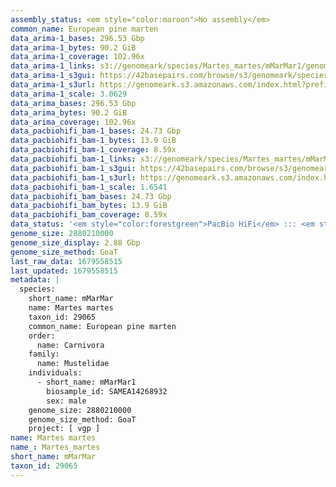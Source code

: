 ```yaml
---
assembly_status: <em style="color:maroon">No assembly</em>
common_name: European pine marten
data_arima-1_bases: 296.53 Gbp
data_arima-1_bytes: 90.2 GiB
data_arima-1_coverage: 102.96x
data_arima-1_links: s3://genomeark/species/Martes_martes/mMarMar1/genomic_data/arima/<br>
data_arima-1_s3gui: https://42basepairs.com/browse/s3/genomeark/species/Martes_martes/mMarMar1/genomic_data/arima/
data_arima-1_s3url: https://genomeark.s3.amazonaws.com/index.html?prefix=species/Martes_martes/mMarMar1/genomic_data/arima/
data_arima-1_scale: 3.0629
data_arima_bases: 296.53 Gbp
data_arima_bytes: 90.2 GiB
data_arima_coverage: 102.96x
data_pacbiohifi_bam-1_bases: 24.73 Gbp
data_pacbiohifi_bam-1_bytes: 13.9 GiB
data_pacbiohifi_bam-1_coverage: 8.59x
data_pacbiohifi_bam-1_links: s3://genomeark/species/Martes_martes/mMarMar1/genomic_data/pacbio_hifi/<br>
data_pacbiohifi_bam-1_s3gui: https://42basepairs.com/browse/s3/genomeark/species/Martes_martes/mMarMar1/genomic_data/pacbio_hifi/
data_pacbiohifi_bam-1_s3url: https://genomeark.s3.amazonaws.com/index.html?prefix=species/Martes_martes/mMarMar1/genomic_data/pacbio_hifi/
data_pacbiohifi_bam-1_scale: 1.6541
data_pacbiohifi_bam_bases: 24.73 Gbp
data_pacbiohifi_bam_bytes: 13.9 GiB
data_pacbiohifi_bam_coverage: 8.59x
data_status: '<em style="color:forestgreen">PacBio HiFi</em> ::: <em style="color:forestgreen">Arima</em>'
genome_size: 2880210000
genome_size_display: 2.88 Gbp
genome_size_method: GoaT
last_raw_data: 1679558515
last_updated: 1679558515
metadata: |
  species:
    short_name: mMarMar
    name: Martes martes
    taxon_id: 29065
    common_name: European pine marten
    order:
      name: Carnivora
    family:
      name: Mustelidae
    individuals:
      - short_name: mMarMar1
        biosample_id: SAMEA14268932
        sex: male
    genome_size: 2880210000
    genome_size_method: GoaT
    project: [ vgp ]
name: Martes martes
name_: Martes_martes
short_name: mMarMar
taxon_id: 29065
---
```

